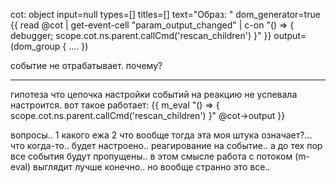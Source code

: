 cot: object 
      input=null types=[] titles=[]
      text="Образ: "
      dom_generator=true
      {{ read @cot | get-event-cell "param_output_changed" | c-on "() => {
          debugger;
          scope.cot.ns.parent.callCmd('rescan_children')
        }" }}
      output=(dom_group { .... })

событие
не отрабатывает. почему?

---
гипотеза что цепочка настройки событий на реакцию не успевала настроится.
вот такое работает:
      {{ m_eval "() => {
          scope.cot.ns.parent.callCmd('rescan_children')
        }" @cot->output
      }}

вопросы..
1 какого ежа
2 что вообще тогда эта моя штука означает?... что когда-то.. будет настроено.. реагирование на событие..
а до тех пор все события будут пропущены.. в этом смысле работа с потоком (m-eval) выглядит лучше конечно..
но вообще странно это все..